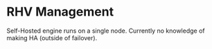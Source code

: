 # RHV Management

Self-Hosted engine runs on a single node. Currently no knowledge of making HA (outside of failover).
